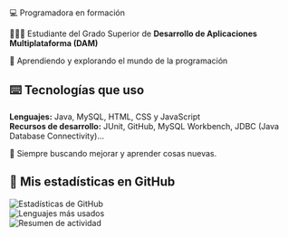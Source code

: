 💻 Programadora en formación

👩🏻‍💻 Estudiante del Grado Superior de **Desarrollo de Aplicaciones Multiplataforma (DAM)** 

🌈 Aprendiendo y explorando el mundo de la programación  

## ⌨️ Tecnologías que uso

**Lenguajes:** Java, MySQL, HTML, CSS y JavaScript  
**Recursos de desarrollo:** JUnit, GitHub, MySQL Workbench, JDBC (Java Database Connectivity)... 

📌 Siempre buscando mejorar y aprender cosas nuevas.  

## 🌟 Mis estadísticas en GitHub

![Estadísticas de GitHub](https://github-readme-stats.vercel.app/api?username=sofiipz&show_icons=true&theme=default)  
![Lenguajes más usados](https://github-readme-stats.vercel.app/api/top-langs/?username=sofiipz&layout=compact&theme=default)   
![Resumen de actividad](https://github-profile-summary-cards.vercel.app/api/cards/profile-details?username=sofiipz&theme=default)  
